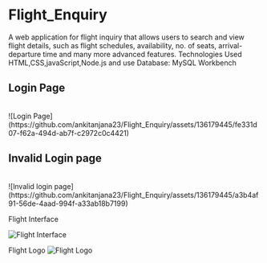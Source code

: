 # Flight_Enquiry
A web application for flight inquiry that allows users to search and view flight details, such as flight schedules, availability, no. of seats, arrival-departure time and many more advanced features. Technologies Used HTML,CSS,javaScript,Node.js and use Database: MySQL Workbench
<h2> Login Page  </h2> </br>
![Login Page](https://github.com/ankitanjana23/Flight_Enquiry/assets/136179445/fe331d07-f62a-494d-ab7f-c2972c0c4421)

<h2> Invalid Login page </h2> </br>
![lnvalid login page](https://github.com/ankitanjana23/Flight_Enquiry/assets/136179445/a3b4af91-56de-4aad-994f-a33ab18b7199)

Flight Interface

![Flight Interface](https://github.com/ankitanjana23/Flight_Enquiry/assets/136179445/e15fbf38-4422-4430-94ef-5aff91407d10)

Flight Logo 
![Flight Logo](https://github.com/ankitanjana23/Flight_Enquiry/assets/136179445/c74a5797-bae5-44e2-9633-c2e355b77cba)
